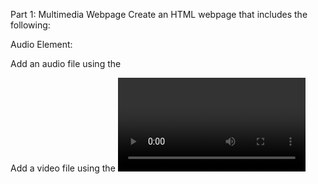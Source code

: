 Part 1: Multimedia Webpage
Create an HTML webpage that includes the following:

Audio Element:

Add an audio file using the <audio> tag.
Provide controls to play, pause, and adjust the volume.
Use at least one source format (e.g., .mp3 or .ogg).
Video Element:

Add a video file using the <video> tag.
Provide controls to play, pause, and adjust the volume.
Include at least two source formats for compatibility (e.g., .mp4 and .webm).
Add a poster image that displays before the video plays.
Example Output:
A webpage where users can play an audio track and watch a video.
